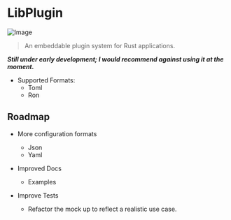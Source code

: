 # LibPlugin

![Image](https://github.com/user-attachments/assets/8c401358-3a23-4cea-8c52-368140caf06e)

> An embeddable plugin system for Rust applications.

***Still under early development; I would recommend against using it at the moment.***

- Supported Formats:
    - Toml
    - Ron

## Roadmap
- More configuration formats
    - Json
    - Yaml

- Improved Docs
    - Examples

- Improve Tests
    - Refactor the mock up to reflect a realistic use case.
    
